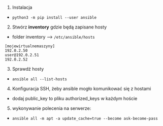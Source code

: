 1. Instalacja
- `python3 -m pip install --user ansible`

2. Stwórz **inventory** gdzie będą zapisane hosty
- folder inventory --> `/etc/ansible/hosts`
```
[mojewirtualnemaszyny]
192.0.2.50
user@192.0.2.51
192.0.2.52
```

3. Sprawdź hosty
- `ansible all --list-hosts`

4. Konfiguracja SSH, żeby ansible mogło komunikować się z hostami
- dodaj public_key to pliku authorized_keys w każdym hoście

5. wykonywanie polecenia na serwerze:
- `ansible all -m apt -a update_cache=true --become ask-become-pass`
